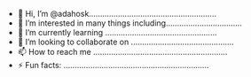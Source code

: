 - 👋 Hi, I’m @adahosk.........................................................
- 👀 I’m interested in many things including..................................
- 🌱 I’m currently learning ..................................................
- 💞️ I’m looking to collaborate on ..............................................
- 📫 How to reach me ............................................................
- ⚡ Fun facts: .................................................................
<!---
adahosk/adahosk is a ✨ special ✨ repository because its `README.md` (this file) appears on your GitHub profile.
You can click the Preview link to take a look at your changes.
--->

